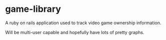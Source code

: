 game-library
============

A ruby on rails application used to track video game ownership information.

Will be multi-user capable and hopefully have lots of pretty graphs.

